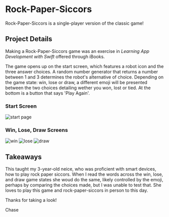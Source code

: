 # Rock-Paper-Siccors
Rock-Paper-Siccors is a single-player version of the classic game!

## Project Details
Making a Rock-Paper-Siccors game was an exercise in *Learning App Development with Swift* offered through iBooks.

The game opens up on the start screen, which features a robot icon and the three answer choices. A random number generator that returns a number between 1 and 3 determines the robot's alternative of choice. Depending on the game state: win, lose or draw, a different emoji will be presented between the two choices detailing wether you won, lost or tied. At the bottom is a button that says 'Play Again'.

### Start Screen
![start page](https://farm1.staticflickr.com/807/39271253200_79c5b767c4_b.jpg)

### Win, Lose, Draw Screens
![win](https://farm1.staticflickr.com/797/41080009771_017bc6921e_b.jpg)
![lose](https://farm1.staticflickr.com/880/41080012131_00cd5bc70f_b.jpg)
![draw](https://farm1.staticflickr.com/898/39271251340_7c03933e93_b.jpg)

## Takeaways

This taught my 3-year-old neice, who was proficient with smart devices, how to play rock paper siccors. When I read the words across the win, lose, and draw game states she woud do the same, likely controlled by the emoji, perhaps by comparing the choices made, but I was unable to test that. She loves to play this game and rock-paper-siccors in person to this day.

Thanks for taking a look!

Chase
